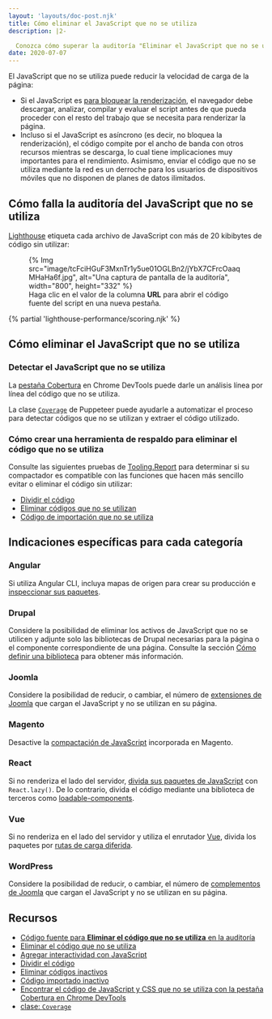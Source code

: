 ```yaml
---
layout: 'layouts/doc-post.njk'
title: Cómo eliminar el JavaScript que no se utiliza
description: |2-

  Conozca cómo superar la auditoría "Eliminar el JavaScript que no se utiliza" de Lighthouse.
date: 2020-07-07
---
```


El JavaScript que no se utiliza puede reducir la velocidad de carga de la página:

- Si el JavaScript es [para bloquear la renderización](https://developers.google.com/web/fundamentals/performance/critical-rendering-path/adding-interactivity-with-javascript), el navegador debe descargar, analizar, compilar y evaluar el script antes de que pueda proceder con el resto del trabajo que se necesita para renderizar la página.
- Incluso si el JavaScript es asíncrono (es decir, no bloquea la renderización), el código compite por el ancho de banda con otros recursos mientras se descarga, lo cual tiene implicaciones muy importantes para el rendimiento. Asimismo, enviar el código que no se utiliza mediante la red es un derroche para los usuarios de dispositivos móviles que no disponen de planes de datos ilimitados.

## Cómo falla la auditoría del JavaScript que no se utiliza

[Lighthouse](https://developers.google.com/web/tools/lighthouse/) etiqueta cada archivo de JavaScript con más de 20 kibibytes de código sin utilizar:

<figure>{% Img src="image/tcFciHGuF3MxnTr1y5ue01OGLBn2/jYbX7CFrcOaaqMHaHa6f.jpg", alt="Una captura de pantalla de la auditoría", width="800", height="332" %} <figcaption> Haga clic en el valor de la columna <b>URL</b> para abrir el código fuente del script en una nueva pestaña. </figcaption></figure>

{% partial 'lighthouse-performance/scoring.njk' %}

## Cómo eliminar el JavaScript que no se utiliza

### Detectar el JavaScript que no se utiliza

La [pestaña Cobertura](https://developers.google.com/web/tools/chrome-devtools/coverage) en Chrome DevTools puede darle un análisis línea por línea del código que no se utiliza.

La clase [`Coverage`](https://pptr.dev/#?product=Puppeteer&version=v4.0.0&show=api-class-coverage) de Puppeteer puede ayudarle a automatizar el proceso para detectar códigos que no se utilizan y extraer el código utilizado.

### Cómo crear una herramienta de respaldo para eliminar el código que no se utiliza

Consulte las siguientes pruebas de [Tooling.Report](https://tooling.report) para determinar si su compactador es compatible con las funciones que hacen más sencillo evitar o eliminar el código sin utilizar:

- [Dividir el código](https://bundlers.tooling.report/code-splitting/)
- [Eliminar códigos que no se utilizan](https://bundlers.tooling.report/transformations/dead-code/)
- [Código de importación que no se utiliza](https://bundlers.tooling.report/transformations/dead-code-dynamic/)

## Indicaciones específicas para cada categoría

### Angular

Si utiliza Angular CLI, incluya mapas de origen para crear su producción e [inspeccionar sus paquetes](https://angular.io/guide/deployment#inspect-the-bundles).

### Drupal

Considere la posibilidad de eliminar los activos de JavaScript que no se utilicen y adjunte solo las bibliotecas de Drupal necesarias para la página o el componente correspondiente de una página. Consulte la sección [Cómo definir una biblioteca](https://www.drupal.org/docs/8/creating-custom-modules/adding-stylesheets-css-and-javascript-js-to-a-drupal-8-module#library) para obtener más información.

### Joomla

Considere la posibilidad de reducir, o cambiar, el número de [extensiones de Joomla](https://extensions.joomla.org/) que cargan el JavaScript y no se utilizan en su página.

### Magento

Desactive la [compactación de JavaScript](https://devdocs.magento.com/guides/v2.3/frontend-dev-guide/themes/js-bundling.html) incorporada en Magento.

### React

Si no renderiza el lado del servidor, [divida sus paquetes de JavaScript](https://web.dev/code-splitting-suspense/) con `React.lazy()`. De lo contrario, divida el código mediante una biblioteca de terceros como [loadable-components](https://www.smooth-code.com/open-source/loadable-components/docs/getting-started/).

### Vue

Si no renderiza en el lado del servidor y utiliza el enrutador [Vue](https://next.router.vuejs.org), divida los paquetes por [rutas de carga diferida](https://next.router.vuejs.org/guide/advanced/lazy-loading.html).

### WordPress

Considere la posibilidad de reducir, o cambiar, el número de [complementos de Joomla](https://wordpress.org/plugins/) que cargan el JavaScript y no se utilizan en su página.

## Recursos

- [Código fuente para **Eliminar el código que no se utiliza** en la auditoría](https://github.com/GoogleChrome/lighthouse/blob/master/lighthouse-core/audits/byte-efficiency/unused-javascript.js)
- [Eliminar el código que no se utiliza](https://web.dev/remove-unused-code/)
- [Agregar interactividad con JavaScript](https://developers.google.com/web/fundamentals/performance/critical-rendering-path/adding-interactivity-with-javascript)
- [Dividir el código](https://bundlers.tooling.report/code-splitting/)
- [Eliminar códigos inactivos](https://bundlers.tooling.report/transformations/dead-code/)
- [Código importado inactivo](https://bundlers.tooling.report/transformations/dead-code-dynamic/)
- [Encontrar el código de JavaScript y CSS que no se utiliza con la pestaña Cobertura en Chrome DevTools](https://developers.google.com/web/tools/chrome-devtools/coverage)
- [clase: `Coverage`](https://pptr.dev/#?product=Puppeteer&version=v4.0.0&show=api-class-coverage)
